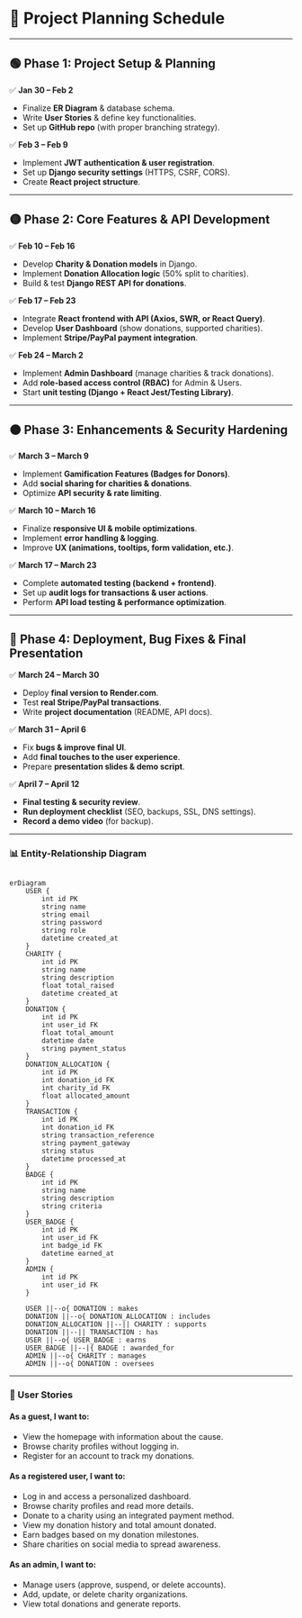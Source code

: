 # **📅 Project Planning Schedule**

---

## **🟢 Phase 1: Project Setup & Planning**
✅ **Jan 30 – Feb 2**
- Finalize **ER Diagram** & database schema.  
- Write **User Stories** & define key functionalities.  
- Set up **GitHub repo** (with proper branching strategy).

✅ **Feb 3 – Feb 9**
- Implement **JWT authentication & user registration**.  
- Set up **Django security settings** (HTTPS, CSRF, CORS).  
- Create **React project structure**.  

---

## **🟡 Phase 2: Core Features & API Development**
✅ **Feb 10 – Feb 16**
- Develop **Charity & Donation models** in Django.  
- Implement **Donation Allocation logic** (50% split to charities).  
- Build & test **Django REST API for donations**. 

✅ **Feb 17 – Feb 23**
- Integrate **React frontend with API (Axios, SWR, or React Query)**.  
- Develop **User Dashboard** (show donations, supported charities).  
- Implement **Stripe/PayPal payment integration**.  

✅ **Feb 24 – March 2**
- Implement **Admin Dashboard** (manage charities & track donations).  
- Add **role-based access control (RBAC)** for Admin & Users.  
- Start **unit testing (Django + React Jest/Testing Library)**.  

---

## **🟠 Phase 3: Enhancements & Security Hardening**
✅ **March 3 – March 9**
- Implement **Gamification Features (Badges for Donors)**.  
- Add **social sharing for charities & donations**.  
- Optimize **API security & rate limiting**.  

✅ **March 10 – March 16**
- Finalize **responsive UI & mobile optimizations**.  
- Implement **error handling & logging**.  
- Improve **UX (animations, tooltips, form validation, etc.)**.  

✅ **March 17 – March 23**
- Complete **automated testing (backend + frontend)**.  
- Set up **audit logs for transactions & user actions**.  
- Perform **API load testing & performance optimization**.  

---

## **🔴 Phase 4: Deployment, Bug Fixes & Final Presentation**
✅ **March 24 – March 30**
- Deploy **final version to Render.com**.  
- Test **real Stripe/PayPal transactions**.  
- Write **project documentation** (README, API docs).  

✅ **March 31 – April 6**
- Fix **bugs & improve final UI**.  
- Add **final touches to the user experience**.  
- Prepare **presentation slides & demo script**.  

✅ **April 7 – April 12**
- **Final testing & security review**.  
- **Run deployment checklist** (SEO, backups, SSL, DNS settings).  
- **Record a demo video** (for backup).

---

### **📊 Entity-Relationship Diagram**

```mermaid

erDiagram
    USER {
        int id PK
        string name
        string email
        string password
        string role
        datetime created_at
    }
    CHARITY {
        int id PK
        string name
        string description
        float total_raised
        datetime created_at
    }
    DONATION {
        int id PK
        int user_id FK
        float total_amount
        datetime date
        string payment_status
    }
    DONATION_ALLOCATION {
        int id PK
        int donation_id FK
        int charity_id FK
        float allocated_amount
    }
    TRANSACTION {
        int id PK
        int donation_id FK
        string transaction_reference
        string payment_gateway
        string status
        datetime processed_at
    }
    BADGE {
        int id PK
        string name
        string description
        string criteria
    }
    USER_BADGE {
        int id PK
        int user_id FK
        int badge_id FK
        datetime earned_at
    }
    ADMIN {
        int id PK
        int user_id FK
    }

    USER ||--o{ DONATION : makes
    DONATION ||--o{ DONATION_ALLOCATION : includes
    DONATION_ALLOCATION ||--|| CHARITY : supports
    DONATION ||--|| TRANSACTION : has
    USER ||--o{ USER_BADGE : earns
    USER_BADGE ||--|{ BADGE : awarded_for
    ADMIN ||--o{ CHARITY : manages
    ADMIN ||--o{ DONATION : oversees

```

---

### **👤 User Stories**

#### **As a guest, I want to:**  
- View the homepage with information about the cause.  
- Browse charity profiles without logging in.  
- Register for an account to track my donations.  

#### **As a registered user, I want to:**  
- Log in and access a personalized dashboard.  
- Browse charity profiles and read more details.  
- Donate to a charity using an integrated payment method.  
- View my donation history and total amount donated.  
- Earn badges based on my donation milestones.  
- Share charities on social media to spread awareness.  

#### **As an admin, I want to:**  
- Manage users (approve, suspend, or delete accounts).  
- Add, update, or delete charity organizations.  
- View total donations and generate reports.  
